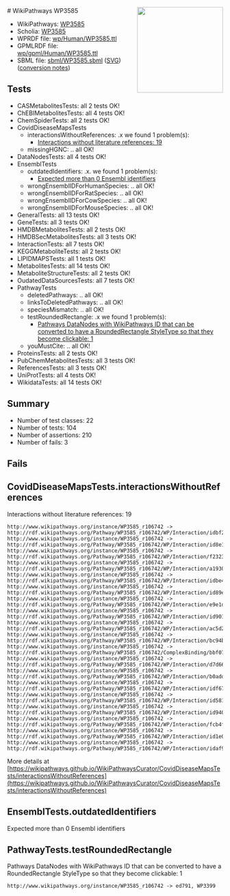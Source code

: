 <img style="float: right; width: 200px" src="../logo.png" />
# WikiPathways WP3585

* WikiPathways: [WP3585](https://identifiers.org/wikipathways:WP3585)
* Scholia: [WP3585](https://scholia.toolforge.org/wikipathways/WP3585)
* WPRDF file: [wp/Human/WP3585.ttl](../wp/Human/WP3585.ttl)
* GPMLRDF file: [wp/gpml/Human/WP3585.ttl](../wp/gpml/Human/WP3585.ttl)
* SBML file: [sbml/WP3585.sbml](../sbml/WP3585.sbml) ([SVG](../sbml/WP3585.svg)) ([conversion notes](../sbml/WP3585.txt))

## Tests
* CASMetabolitesTests: all 2 tests OK!
* ChEBIMetabolitesTests: all 4 tests OK!
* ChemSpiderTests: all 2 tests OK!
* CovidDiseaseMapsTests
    * interactionsWithoutReferences: .x we found 1 problem(s):
        * [Interactions without literature references: 19](#9701ccea)
    * missingHGNC: .. all OK!
* DataNodesTests: all 4 tests OK!
* EnsemblTests
    * outdatedIdentifiers: .x. we found 1 problem(s):
        * [Expected more than 0 Ensembl identifiers](#f44398b7)
    * wrongEnsemblIDForHumanSpecies: .. all OK!
    * wrongEnsemblIDForRatSpecies: .. all OK!
    * wrongEnsemblIDForCowSpecies: .. all OK!
    * wrongEnsemblIDForMouseSpecies: .. all OK!
* GeneralTests: all 13 tests OK!
* GeneTests: all 3 tests OK!
* HMDBMetabolitesTests: all 2 tests OK!
* HMDBSecMetabolitesTests: all 3 tests OK!
* InteractionTests: all 7 tests OK!
* KEGGMetaboliteTests: all 2 tests OK!
* LIPIDMAPSTests: all 1 tests OK!
* MetabolitesTests: all 14 tests OK!
* MetaboliteStructureTests: all 2 tests OK!
* OudatedDataSourcesTests: all 7 tests OK!
* PathwayTests
    * deletedPathways: .. all OK!
    * linksToDeletedPathways: .. all OK!
    * speciesMismatch: .. all OK!
    * testRoundedRectangle: .x we found 1 problem(s):
        * [Pathways DataNodes with WikiPathways ID that can be converted to have a RoundedRectangle StyleType so that they become clickable: 1](#9fbad3cb)
    * youMustCite: .. all OK!
* ProteinsTests: all 2 tests OK!
* PubChemMetabolitesTests: all 3 tests OK!
* ReferencesTests: all 3 tests OK!
* UniProtTests: all 4 tests OK!
* WikidataTests: all 14 tests OK!


## Summary

* Number of test classes: 22
* Number of tests: 104
* Number of assertions: 210
* Number of fails: 3

## Fails

<a name="9701ccea" />

## CovidDiseaseMapsTests.interactionsWithoutReferences

Interactions without literature references: 19
```
http://www.wikipathways.org/instance/WP3585_r106742 -> http://rdf.wikipathways.org/Pathway/WP3585_r106742/WP/Interaction/idbf2895c3
http://www.wikipathways.org/instance/WP3585_r106742 -> http://rdf.wikipathways.org/Pathway/WP3585_r106742/WP/Interaction/id8e1688ba
http://www.wikipathways.org/instance/WP3585_r106742 -> http://rdf.wikipathways.org/Pathway/WP3585_r106742/WP/Interaction/f2323
http://www.wikipathways.org/instance/WP3585_r106742 -> http://rdf.wikipathways.org/Pathway/WP3585_r106742/WP/Interaction/a1930
http://www.wikipathways.org/instance/WP3585_r106742 -> http://rdf.wikipathways.org/Pathway/WP3585_r106742/WP/Interaction/idbe44f2d8
http://www.wikipathways.org/instance/WP3585_r106742 -> http://rdf.wikipathways.org/Pathway/WP3585_r106742/WP/Interaction/id89eecb49
http://www.wikipathways.org/instance/WP3585_r106742 -> http://rdf.wikipathways.org/Pathway/WP3585_r106742/WP/Interaction/e9e1d
http://www.wikipathways.org/instance/WP3585_r106742 -> http://rdf.wikipathways.org/Pathway/WP3585_r106742/WP/Interaction/id901dab74
http://www.wikipathways.org/instance/WP3585_r106742 -> http://rdf.wikipathways.org/Pathway/WP3585_r106742/WP/Interaction/ac5d2
http://www.wikipathways.org/instance/WP3585_r106742 -> http://rdf.wikipathways.org/Pathway/WP3585_r106742/WP/Interaction/bc94b
http://www.wikipathways.org/instance/WP3585_r106742 -> http://rdf.wikipathways.org/Pathway/WP3585_r106742/ComplexBinding/bbf07
http://www.wikipathways.org/instance/WP3585_r106742 -> http://rdf.wikipathways.org/Pathway/WP3585_r106742/WP/Interaction/d7d66
http://www.wikipathways.org/instance/WP3585_r106742 -> http://rdf.wikipathways.org/Pathway/WP3585_r106742/WP/Interaction/b0add
http://www.wikipathways.org/instance/WP3585_r106742 -> http://rdf.wikipathways.org/Pathway/WP3585_r106742/WP/Interaction/idf6756e83
http://www.wikipathways.org/instance/WP3585_r106742 -> http://rdf.wikipathways.org/Pathway/WP3585_r106742/WP/Interaction/id5819f0cc
http://www.wikipathways.org/instance/WP3585_r106742 -> http://rdf.wikipathways.org/Pathway/WP3585_r106742/WP/Interaction/id9408df48
http://www.wikipathways.org/instance/WP3585_r106742 -> http://rdf.wikipathways.org/Pathway/WP3585_r106742/WP/Interaction/fcb4f
http://www.wikipathways.org/instance/WP3585_r106742 -> http://rdf.wikipathways.org/Pathway/WP3585_r106742/WP/Interaction/id1e0cf8c7
http://www.wikipathways.org/instance/WP3585_r106742 -> http://rdf.wikipathways.org/Pathway/WP3585_r106742/WP/Interaction/idaf97ace4
```

More details at [https://wikipathways.github.io/WikiPathwaysCurator/CovidDiseaseMapsTests/interactionsWithoutReferences](https://wikipathways.github.io/WikiPathwaysCurator/CovidDiseaseMapsTests/interactionsWithoutReferences)

<a name="f44398b7" />

## EnsemblTests.outdatedIdentifiers

Expected more than 0 Ensembl identifiers
<a name="9fbad3cb" />

## PathwayTests.testRoundedRectangle

Pathways DataNodes with WikiPathways ID that can be converted to have a RoundedRectangle StyleType so that they become clickable: 1
```
http://www.wikipathways.org/instance/WP3585_r106742 -> ed791, WP3399
 ```

